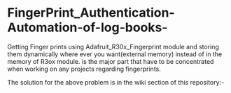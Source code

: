 # FingerPrint_Authentication-Automation-of-log-books-
Getting Finger prints using Adafruit_R30x_Fingerprint module and storing them dynamically where ever you want(external memory) instead of in the memory of R3ox module.
is the major part that have to be concentrated when working on any projects regarding fingerprints.


The solution for the above problem is in the wiki section of this repository:-

 
